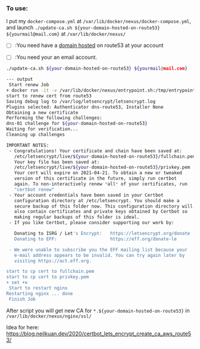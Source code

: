 ### To use:

I put my `docker-compose.yml` at `/var/lib/docker/nexus/docker-compose.yml`,
and launch `./update-ca.sh ${your-domain-hosted-on-route53} ${yourmail@mail.com}` at `/var/lib/docker/nexus/`

* [ ] :You need have a [domain hosted](https://docs.aws.amazon.com/zh_tw/Route53/latest/DeveloperGuide/CreatingHostedZone.html) on route53 at your account

* [ ] :You need your an email account.

```bash
./update-ca.sh ${your-domain-hosted-on-route53} ${yourmail@mail.com}

--- output
 Start renew Job 
+ docker run -it -v /var/lib/docker/nexus/entrypoint.sh:/tmp/entrypoint.sh -v /var/lib/docker/nexus/nginx/ssl/fullchain.pem:/tmp/fullchain.pem -v /var/lib/docker/nexus/nginx/ssl/privkey.pem:/tmp/privkey.pem --entrypoint ash certbot/dns-route53 /tmp/entrypoint.sh ${your-domain-hosted-on-route53} ${yourmail@mail.com}
start to renew cert from route53
Saving debug log to /var/log/letsencrypt/letsencrypt.log
Plugins selected: Authenticator dns-route53, Installer None
Obtaining a new certificate
Performing the following challenges:
dns-01 challenge for ${your-domain-hosted-on-route53}
Waiting for verification...
Cleaning up challenges

IMPORTANT NOTES:
 - Congratulations! Your certificate and chain have been saved at:
   /etc/letsencrypt/live/${your-domain-hosted-on-route53}/fullchain.pem
   Your key file has been saved at:
   /etc/letsencrypt/live/${your-domain-hosted-on-route53}/privkey.pem
   Your cert will expire on 2021-04-21. To obtain a new or tweaked
   version of this certificate in the future, simply run certbot
   again. To non-interactively renew *all* of your certificates, run
   "certbot renew"
 - Your account credentials have been saved in your Certbot
   configuration directory at /etc/letsencrypt. You should make a
   secure backup of this folder now. This configuration directory will
   also contain certificates and private keys obtained by Certbot so
   making regular backups of this folder is ideal.
 - If you like Certbot, please consider supporting our work by:

   Donating to ISRG / Let's Encrypt:   https://letsencrypt.org/donate
   Donating to EFF:                    https://eff.org/donate-le

 - We were unable to subscribe you the EFF mailing list because your
   e-mail address appears to be invalid. You can try again later by
   visiting https://act.eff.org.

start to cp cert to fullchain.pem
start to cp cert to privkey.pem
+ set +x
 Start to restart nginx
Restarting nginx ... done
 Finish Job

```

After script you will get new CA for `*.${your-domain-hosted-on-route53}` in `/var/lib/docker/nexus/nginx/ssl/`

Idea for here: https://blog.neilkuan.dev/2020/certbot_lets_encrypt_create_ca_aws_route53/